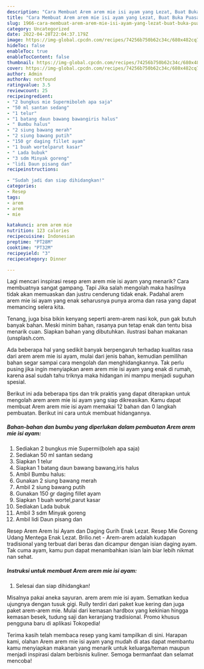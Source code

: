 ```yaml
---
description: "Cara Membuat Arem arem mie isi ayam yang Lezat, Buat Buka Puasa Menggugah Selera"
title: "Cara Membuat Arem arem mie isi ayam yang Lezat, Buat Buka Puasa Menggugah Selera"
slug: 1966-cara-membuat-arem-arem-mie-isi-ayam-yang-lezat-buat-buka-puasa-menggugah-selera
category: Uncategorized
date: 2022-04-28T22:04:37.179Z
image: https://img-global.cpcdn.com/recipes/74256b750b62c34c/680x482cq70/arem-arem-mie-isi-ayam-foto-resep-utama.jpg
hideToc: false
enableToc: true
enableTocContent: false
thumbnail: https://img-global.cpcdn.com/recipes/74256b750b62c34c/680x482cq70/arem-arem-mie-isi-ayam-foto-resep-utama.jpg
cover: https://img-global.cpcdn.com/recipes/74256b750b62c34c/680x482cq70/arem-arem-mie-isi-ayam-foto-resep-utama.jpg
author: Admin
authorAv: notfound
ratingvalue: 3.5
reviewcount: 25
recipeingredient:
- "2 bungkus mie Supermiboleh apa saja"
- "50 ml santan sedang"
- "1 telur"
- "1 batang daun bawang bawangiris halus"
- " Bumbu halus"
- "2 siung bawang merah"
- "2 siung bawang putih"
- "150 gr daging fillet ayam"
- "1 buah wortelparut kasar"
- " Lada bubuk"
- "3 sdm Minyak goreng"
- "lidi Daun pisang dan"
recipeinstructions:

- "Sudah jadi dan siap dihidangkan!"
categories:
- Resep
tags:
- arem
- arem
- mie

katakunci: arem arem mie 
nutrition: 123 calories
recipecuisine: Indonesian
preptime: "PT28M"
cooktime: "PT32M"
recipeyield: "3"
recipecategory: Dinner

---
```



Lagi mencari inspirasi resep arem arem mie isi ayam yang menarik? Cara membuatnya sangat gampang. Tapi Jika salah mengolah maka hasilnya tidak akan memuaskan dan justru cenderung tidak enak. Padahal arem arem mie isi ayam yang enak seharusnya punya aroma dan rasa yang dapat memancing selera kita.


Tenang, juga bisa bikin kenyang seperti arem-arem nasi kok, pun gak butuh banyak bahan. Meski minim bahan, rasanya pun tetap enak dan tentu bisa menarik cuan. Siapkan bahan yang dibutuhkan. ilustrasi bahan makanan (unsplash.com.

Ada beberapa hal yang sedikit banyak berpengaruh terhadap kualitas rasa dari arem arem mie isi ayam, mulai dari jenis bahan, kemudian pemilihan bahan segar sampai cara mengolah dan menghidangkannya. Tak perlu pusing jika ingin menyiapkan arem arem mie isi ayam yang enak di rumah, karena asal sudah tahu triknya maka hidangan ini mampu menjadi suguhan spesial.


Berikut ini ada beberapa tips dan trik praktis yang dapat diterapkan untuk mengolah arem arem mie isi ayam yang siap dikreasikan. Kamu dapat membuat Arem arem mie isi ayam memakai 12 bahan dan 0 langkah pembuatan. Berikut ini cara untuk membuat hidangannya.

<!--inarticleads1-->

##### Bahan-bahan dan bumbu yang diperlukan dalam pembuatan Arem arem mie isi ayam:

1. Sediakan 2 bungkus mie Supermi(boleh apa saja)
1. Sediakan 50 ml santan sedang
1. Siapkan 1 telur
1. Siapkan 1 batang daun bawang bawang,iris halus
1. Ambil  Bumbu halus:
1. Gunakan 2 siung bawang merah
1. Ambil 2 siung bawang putih
1. Gunakan 150 gr daging fillet ayam
1. Siapkan 1 buah wortel,parut kasar
1. Sediakan  Lada bubuk
1. Ambil 3 sdm Minyak goreng
1. Ambil lidi Daun pisang dan


Resep Arem Arem Isi Ayam dan Daging Gurih Enak Lezat. Resep Mie Goreng Udang Mentega Enak Lezat. Brilio.net - Arem-arem adalah kudapan tradisional yang terbuat dari beras dan dicampur dengan isian daging ayam. Tak cuma ayam, kamu pun dapat menambahkan isian lain biar lebih nikmat nan sehat. 

<!--inarticleads2-->

##### Instruksi untuk membuat Arem arem mie isi ayam:


1. Selesai dan siap dihidangkan!

Misalnya pakai aneka sayuran. arem arem mie isi ayam. Sematkan kedua ujungnya dengan tusuk gigi. Rully terdiri dari paket kue kering dan juga paket arem-arem mie. Mulai dari kemasan hardbox yang kekinian hingga kemasan besek, tudung saji dan keranjang tradisional. Promo khusus pengguna baru di aplikasi Tokopedia! 

Terima kasih telah membaca resep yang kami tampilkan di sini. Harapan kami, olahan Arem arem mie isi ayam yang mudah di atas dapat membantu kamu menyiapkan makanan yang menarik untuk keluarga/teman maupun menjadi inspirasi dalam berbisnis kuliner. Semoga bermanfaat dan selamat mencoba!
